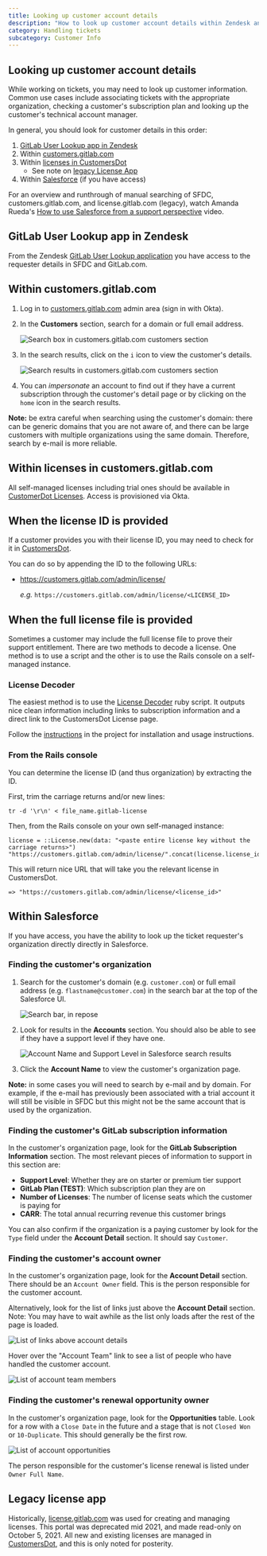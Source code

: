 ```yaml
---
title: Looking up customer account details
description: "How to look up customer account details within Zendesk and customers.gitlab.com"
category: Handling tickets
subcategory: Customer Info
---
```


## Looking up customer account details

While working on tickets, you may need to look up customer information. Common
use cases include associating tickets with the appropriate organization,
checking a customer's subscription plan and looking up the customer's technical
account manager.

In general, you should look for customer details in this order:

1. [GitLab User Lookup app in Zendesk](#gitlab-user-lookup-app-in-zendesk)
1. Within [customers.gitlab.com](#within-customersgitlabcom)
1. Within [licenses in CustomersDot](#within-licenses-in-customersgitlabcom)
   - See note on [legacy License App](#legacy-license-app)
1. Within [Salesforce](#within-salesforce) (if you have access)

For an overview and runthrough of manual searching of SFDC, customers.gitlab.com, and license.gitlab.com (legacy), watch Amanda Rueda's
[How to use Salesforce from a support perspective](https://drive.google.com/drive/u/0/search?q=Amanda%27s%20Salesforce%20Class%20parent:1JDdcj2ESdCc_ReG0-n7RyAIxbIFkcQ1K)
video.

## GitLab User Lookup app in Zendesk

From the Zendesk [GitLab User Lookup application](../support-ops/documentation/zendesk_global_apps.html#gitlab-user-lookup) you have access to the requester details in SFDC and GitLab.com.

## Within customers.gitlab.com

1. Log in to [customers.gitlab.com](https://customers.gitlab.com/admin) admin area
   (sign in with Okta).

1. In the **Customers** section, search for a domain or full email address.

   ![Search box in customers.gitlab.com customers section](/handbook/support/workflows/assets/customers-gitlab-com-search.png)

1. In the search results, click on the `i` icon to view the customer's details.

   ![Search results in customers.gitlab.com customers section](/handbook/support/workflows/assets/customers-gitlab-com-search-results.png)

1. You can *impersonate* an account to find out if they have a current
   subscription through the customer's detail page or by clicking on the `home`
   icon in the search results.

**Note:** be extra careful when searching using the customer's domain: there can be generic domains
that you are not aware of, and there can be large customers with multiple organizations using the same
domain. Therefore, search by e-mail is more reliable.

## Within licenses in customers.gitlab.com

All self-managed licenses including trial ones should be available in [CustomerDot Licenses](https://customers.gitlab.com/admin/license).
Access is provisioned via Okta.

## When the license ID is provided

If a customer provides you with their license ID, you may need to check for it
in [CustomersDot](https://customers.gitlab.com/admin).

You can do so by appending the ID to the following URLs:

- <https://customers.gitlab.com/admin/license/>

  *e.g.* `https://customers.gitlab.com/admin/license/<LICENSE_ID>`

## When the full license file is provided

Sometimes a customer may include the full license file to prove their support
entitlement. There are two methods to decode a license. One method is to use a
script and the other is to use the Rails console on a self-managed instance.

### License Decoder

The easiest method is to use the [License Decoder](https://gitlab.com/gitlab-com/support/toolbox/license-decoder) ruby script.
It outputs nice clean information including links to subscription information
and a direct link to the CustomersDot License page.

Follow the [instructions](https://gitlab.com/gitlab-com/support/toolbox/license-decoder#gitlab-license-decoder) in the project
for installation and usage instructions.

### From the Rails console

You can determine the license ID (and thus organization) by
extracting the ID.

First, trim the carriage returns and/or new lines:

```text
tr -d '\r\n' < file_name.gitlab-license
```

Then, from the Rails console on your own self-managed instance:

```text
license = ::License.new(data: "<paste entire license key without the carriage returns>")
"https://customers.gitlab.com/admin/license/".concat(license.license_id.to_s)
```

This will return nice URL that will take you the relevant license in CustomersDot.

```text
=> "https://customers.gitlab.com/admin/license/<license_id>"
```

## Within Salesforce

If you have access, you have the ability to look up the ticket requester's organization directly directly in Salesforce.

### Finding the customer's organization

1. Search for the customer's domain (e.g. `customer.com`) or full email address
   (e.g. `flastname@customer.com`) in the search bar at the top of the
   Salesforce UI.

   ![Search bar, in repose](/images/handbook/support/zendesk_needs_org-sfdc-search.png)

1. Look for results in the **Accounts** section. You should also be able to see
   if they have a support level if they have one.

   ![Account Name and Support Level in Salesforce search results](/handbook/support/workflows/assets/salesforce-search-results-accounts.png)

1. Click the **Account Name** to view the customer's organization page.

**Note:** in some cases you will need to search by e-mail and by domain. For example,
if the e-mail has previously been associated with a trial account it will still be visible
in SFDC but this might not be the same account that is used by the organization.

### Finding the customer's GitLab subscription information

In the customer's organization page, look for the **GitLab Subscription Information**
section. The most relevant pieces of information to support in this section are:

- **Support Level**: Whether they are on starter or premium tier support
- **GitLab Plan (TEST)**: Which subscription plan they are on
- **Number of Licenses**: The number of license seats which the customer is paying for
- **CARR**: The total annual recurring revenue this customer brings

You can also confirm if the organization is a paying customer by look for the
`Type` field under the **Account Detail** section. It should say `Customer`.

### Finding the customer's account owner

In the customer's organization page, look for the **Account Detail** section.
There should be an `Account Owner` field. This is the person responsible for
the customer account.

Alternatively, look for the list of links just above the **Account Detail**
section. Note: You may have to wait awhile as the list only loads after the
rest of the page is loaded.

![List of links above account details](/handbook/support/workflows/assets/salesforce-account-detail-links.png)

Hover over the "Account Team" link to see a list of people who have handled the
customer account.

![List of account team members](/handbook/support/workflows/assets/salesforce-account-team-list.png)

### Finding the customer's renewal opportunity owner

In the customer's organization page, look for the **Opportunities** table. Look
for a row with a `Close Date` in the future and a stage that is not `Closed Won`
or `10-Duplicate`. This should generally be the first row.

![List of account opportunities](/handbook/support/workflows/assets/salesforce-account-team-list.png)

The person responsible for the customer's license renewal is listed under
`Owner Full Name`.

## Legacy license app

Historically, [license.gitlab.com](https://license.gitlab.com) was used for creating and managing licenses.  This portal was deprecated mid 2021, and made read-only on October 5, 2021.
All new and existing licenses are managed in [CustomersDot](https://customers.gitlab.com/admin/license), and this is only noted for posterity.
